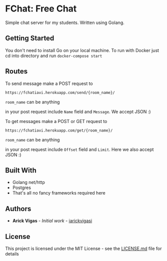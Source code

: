 # FChat: Free Chat

Simple chat server for my students. Written using Golang.

## Getting Started
You don't need to install Go on your local machine.
To run with Docker just cd into directory and run 
`docker-compose start `

## Routes 
To send message make a POST request to 
```
https://fchatiavi.herokuapp.com/send/{room_name}/
```
`room_name` can be anything

in your post request include 
`Name` field and `Message`. We accept JSON :) 


To get messages make a POST or GET request to 
```
https://fchatiavi.herokuapp.com/get/{room_name}/
```
`room_name` can be anything

in your post request include 
`Offset` field and `Limit`. Here we also accept JSON :) 

## Built With

* Golang net/http
* Postgres
* That's all no fancy frameworks required here

## Authors

* **Arick Vigas** - *Initial work* - [iarickvigasi](https://github.com/iarickvigasi)

## License

This project is licensed under the MIT License - see the [LICENSE.md](LICENSE.md) file for details

